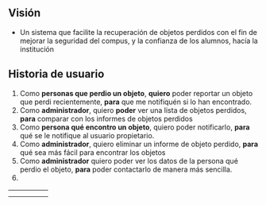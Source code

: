 ## Visión
- Un sistema que facilite la recuperación de objetos perdidos con el fin de mejorar la seguridad del compus, y la confianza de los alumnos, hacía la institución
## Historia de usuario
1. Como **personas que perdio un objeto**, **quiero** poder reportar un objeto que perdi recientemente, **para** que me notifiquén si lo han encontrado.
2. Como **administrador**, quiero **poder** ver una lista de objetos perdidos, **para** comparar con los informes de objetos perdidos
3. Como **persona qué encontro un objeto**, quiero poder notificarlo, **para** qué se le notifique al usuario propietario.
4. Como **administrador**, quiero eliminar un informe de objeto perdido, **para** qué sea más fácil para encontrar los objetos
5. Como **administrador** quiero poder ver los datos de la persona qué perdio el objeto, **para** poder contactarlo de manera más sencilla.
6. 

|     |     |     |     |     |
| --- | --- | --- | --- | --- |
|     |     |     |     |     |
|     |     |     |     |     |
